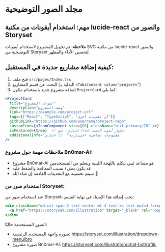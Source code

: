 
# مجلد الصور التوضيحية

## مهم: استخدام أيقونات من مكتبة lucide-react والصور من Storyset

**ملاحظة**: تم تحويل المشروع لاستخدام أيقونات SVG من مكتبة lucide-react والصور التوضيحية من Storyset لتحسين الأداء والمظهر.

## كيفية إضافة مشاريع جديدة في المستقبل:

1. فتح ملف `src/pages/Index.tsx`
2. البحث عن قسم المشاريع (البداية بـ `<TabsContent value="projects"`)
3. إضافة مشروع جديد باستخدام مكون `ProjectCard` كما يلي:

```jsx
<ProjectCard 
  title="عنوان المشروع" 
  description="وصف المشروع" 
  link="https://example.com/project-url"
  tags={["React", "TypeScript", "أي تقنيات أخرى"]}
  githubLink="https://github.com/username/project-repo"
  customIcon={<IconComponent size={80} className="text-primary/70" />}  // استخدام أيقونة SVG من مكتبة lucide-react
  isFeatured={true}  // اختياري: ضع true لإظهار أيقونة النجمة
  additionalInfo="معلومات إضافية اختيارية"  // اختياري
/>
```

### ملاحظات مهمة حول مشروع Bn0mar-AI:

- مشروع Bn0mar-AI هو مساعد ليبي يتكلم باللهجة الليبية ويتعلم من المستخدمين
- قد يكون بطيء بسبب المعالجة والضغط عليه
- سيتم تحسينه مع التحديثات القادمة إن شاء الله 🚀

### استخدام صور من Storyset:

عند استخدام صور من Storyset، يجب إضافة هذا الإسناد في نهاية القسم:

```jsx
<div className="md:col-span-2 text-center mt-4 text-xs text-muted-foreground">
  <a href="https://storyset.com/illustration" target="_blank" rel="noopener noreferrer">Illustrations by Storyset</a>
</div>
```

الصور المستخدمة حاليًا:
- صورة واجهة المستخدم الرئيسية: https://storyset.com/illustration/dropdown-menu/bro
- صورة مشروع Bn0mar-AI: https://storyset.com/illustration/chat-bot/rafiki
